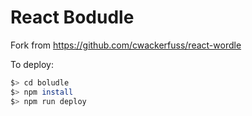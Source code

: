 # React Bodudle

Fork from https://github.com/cwackerfuss/react-wordle

To deploy:

```bash
$> cd boludle
$> npm install
$> npm run deploy
```